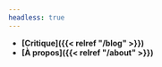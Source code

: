 ```yaml
---
headless: true
---
```


- **[Critique]({{< relref "/blog" >}})**
- **[À propos]({{< relref "/about" >}})**


